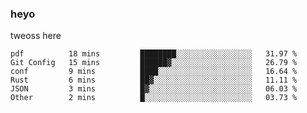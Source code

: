 ### heyo
tweoss here

<!--START_SECTION:waka-->

```text
pdf          18 mins         ████████░░░░░░░░░░░░░░░░░   31.97 %
Git Config   15 mins         ██████▓░░░░░░░░░░░░░░░░░░   26.79 %
conf         9 mins          ████░░░░░░░░░░░░░░░░░░░░░   16.64 %
Rust         6 mins          ██▓░░░░░░░░░░░░░░░░░░░░░░   11.11 %
JSON         3 mins          █▓░░░░░░░░░░░░░░░░░░░░░░░   06.03 %
Other        2 mins          █░░░░░░░░░░░░░░░░░░░░░░░░   03.73 %
```

<!--END_SECTION:waka-->

<!--
**Tweoss/tweoss** is a ✨ _special_ ✨ repository because its `README.md` (this file) appears on your GitHub profile.

Here are some ideas to get you started:

- 🔭 I’m currently working on ...
- 🌱 I’m currently learning ...
- 👯 I’m looking to collaborate on ...
- 🤔 I’m looking for help with ...
- 💬 Ask me about ...
- 📫 How to reach me: ...
- 😄 Pronouns: ...
- ⚡ Fun fact: ...
-->
